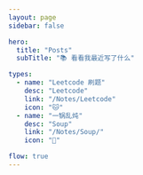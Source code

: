 ```yaml
---
layout: page
sidebar: false

hero:
  title: "Posts"
  subTitle: "📚 看看我最近写了什么"

types:
  - name: "Leetcode 刷题"
    desc: "Leetcode"
    link: "/Notes/Leetcode"
    icon: "🐱"
  - name: "一锅乱炖"
    desc: "Soup"
    link: "/Notes/Soup/"
    icon: "🐯" 

flow: true
---
```


<script setup>
import BlogArchive from '../../.vitepress/views/BlogArchive.vue'
</script>

<BlogArchive/>

